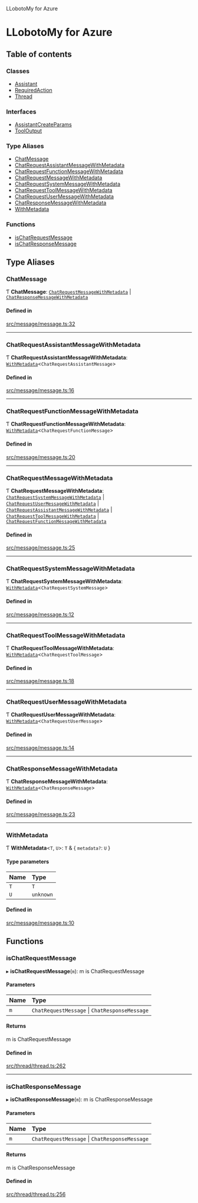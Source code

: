 LLobotoMy for Azure

# LLobotoMy for Azure

## Table of contents

### Classes

- [Assistant](classes/Assistant.md)
- [RequiredAction](classes/RequiredAction.md)
- [Thread](classes/Thread.md)

### Interfaces

- [AssistantCreateParams](interfaces/AssistantCreateParams.md)
- [ToolOutput](interfaces/ToolOutput.md)

### Type Aliases

- [ChatMessage](README.md#chatmessage)
- [ChatRequestAssistantMessageWithMetadata](README.md#chatrequestassistantmessagewithmetadata)
- [ChatRequestFunctionMessageWithMetadata](README.md#chatrequestfunctionmessagewithmetadata)
- [ChatRequestMessageWithMetadata](README.md#chatrequestmessagewithmetadata)
- [ChatRequestSystemMessageWithMetadata](README.md#chatrequestsystemmessagewithmetadata)
- [ChatRequestToolMessageWithMetadata](README.md#chatrequesttoolmessagewithmetadata)
- [ChatRequestUserMessageWithMetadata](README.md#chatrequestusermessagewithmetadata)
- [ChatResponseMessageWithMetadata](README.md#chatresponsemessagewithmetadata)
- [WithMetadata](README.md#withmetadata)

### Functions

- [isChatRequestMessage](README.md#ischatrequestmessage)
- [isChatResponseMessage](README.md#ischatresponsemessage)

## Type Aliases

### ChatMessage

Ƭ **ChatMessage**: [`ChatRequestMessageWithMetadata`](README.md#chatrequestmessagewithmetadata) \| [`ChatResponseMessageWithMetadata`](README.md#chatresponsemessagewithmetadata)

#### Defined in

[src/message/message.ts:32](https://github.com/paztek/llobotomy-azure/blob/26afba8/src/message/message.ts#L32)

___

### ChatRequestAssistantMessageWithMetadata

Ƭ **ChatRequestAssistantMessageWithMetadata**: [`WithMetadata`](README.md#withmetadata)<`ChatRequestAssistantMessage`\>

#### Defined in

[src/message/message.ts:16](https://github.com/paztek/llobotomy-azure/blob/26afba8/src/message/message.ts#L16)

___

### ChatRequestFunctionMessageWithMetadata

Ƭ **ChatRequestFunctionMessageWithMetadata**: [`WithMetadata`](README.md#withmetadata)<`ChatRequestFunctionMessage`\>

#### Defined in

[src/message/message.ts:20](https://github.com/paztek/llobotomy-azure/blob/26afba8/src/message/message.ts#L20)

___

### ChatRequestMessageWithMetadata

Ƭ **ChatRequestMessageWithMetadata**: [`ChatRequestSystemMessageWithMetadata`](README.md#chatrequestsystemmessagewithmetadata) \| [`ChatRequestUserMessageWithMetadata`](README.md#chatrequestusermessagewithmetadata) \| [`ChatRequestAssistantMessageWithMetadata`](README.md#chatrequestassistantmessagewithmetadata) \| [`ChatRequestToolMessageWithMetadata`](README.md#chatrequesttoolmessagewithmetadata) \| [`ChatRequestFunctionMessageWithMetadata`](README.md#chatrequestfunctionmessagewithmetadata)

#### Defined in

[src/message/message.ts:25](https://github.com/paztek/llobotomy-azure/blob/26afba8/src/message/message.ts#L25)

___

### ChatRequestSystemMessageWithMetadata

Ƭ **ChatRequestSystemMessageWithMetadata**: [`WithMetadata`](README.md#withmetadata)<`ChatRequestSystemMessage`\>

#### Defined in

[src/message/message.ts:12](https://github.com/paztek/llobotomy-azure/blob/26afba8/src/message/message.ts#L12)

___

### ChatRequestToolMessageWithMetadata

Ƭ **ChatRequestToolMessageWithMetadata**: [`WithMetadata`](README.md#withmetadata)<`ChatRequestToolMessage`\>

#### Defined in

[src/message/message.ts:18](https://github.com/paztek/llobotomy-azure/blob/26afba8/src/message/message.ts#L18)

___

### ChatRequestUserMessageWithMetadata

Ƭ **ChatRequestUserMessageWithMetadata**: [`WithMetadata`](README.md#withmetadata)<`ChatRequestUserMessage`\>

#### Defined in

[src/message/message.ts:14](https://github.com/paztek/llobotomy-azure/blob/26afba8/src/message/message.ts#L14)

___

### ChatResponseMessageWithMetadata

Ƭ **ChatResponseMessageWithMetadata**: [`WithMetadata`](README.md#withmetadata)<`ChatResponseMessage`\>

#### Defined in

[src/message/message.ts:23](https://github.com/paztek/llobotomy-azure/blob/26afba8/src/message/message.ts#L23)

___

### WithMetadata

Ƭ **WithMetadata**<`T`, `U`\>: `T` & { `metadata?`: `U`  }

#### Type parameters

| Name | Type |
| :------ | :------ |
| `T` | `T` |
| `U` | `unknown` |

#### Defined in

[src/message/message.ts:10](https://github.com/paztek/llobotomy-azure/blob/26afba8/src/message/message.ts#L10)

## Functions

### isChatRequestMessage

▸ **isChatRequestMessage**(`m`): m is ChatRequestMessage

#### Parameters

| Name | Type |
| :------ | :------ |
| `m` | `ChatRequestMessage` \| `ChatResponseMessage` |

#### Returns

m is ChatRequestMessage

#### Defined in

[src/thread/thread.ts:262](https://github.com/paztek/llobotomy-azure/blob/26afba8/src/thread/thread.ts#L262)

___

### isChatResponseMessage

▸ **isChatResponseMessage**(`m`): m is ChatResponseMessage

#### Parameters

| Name | Type |
| :------ | :------ |
| `m` | `ChatRequestMessage` \| `ChatResponseMessage` |

#### Returns

m is ChatResponseMessage

#### Defined in

[src/thread/thread.ts:256](https://github.com/paztek/llobotomy-azure/blob/26afba8/src/thread/thread.ts#L256)
